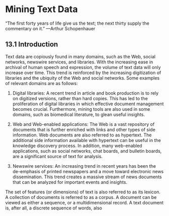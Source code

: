 
# Mining Text Data

“The first forty years of life give us the text; the next thirty supply the commentary on it.” —Arthur Schopenhauer

## 13.1 Introduction

Text data are copiously found in many domains, such as the Web, social networks, newswire services, and libraries. With the increasing ease in archival of human speech and expression, the volume of text data will only increase over time. This trend is reinforced by the increasing digitization of libraries and the ubiquity of the Web and social networks. Some examples of relevant domains are as follows:

1. Digital libraries: A recent trend in article and book production is to rely on digitized versions, rather than hard copies. This has led to the proliferation of digital libraries in which effective document management becomes crucial. Furthermore, mining tools are also used in some domains, such as biomedical literature, to glean useful insights.

2. Web and Web-enabled applications: The Web is a vast repository of documents that is further enriched with links and other types of side information. Web documents are also referred to as hypertext. The additional side information available with hypertext can be useful in the knowledge discovery process. In addition, many web-enabled applications, such as social networks, chat boards, and bulletin boards, are a significant source of text for analysis.

3. Newswire services: An increasing trend in recent years has been the de-emphasis of printed newspapers and a move toward electronic news dissemination. This trend creates a massive stream of news documents that can be analyzed for important events and insights.

The set of features (or dimensions) of text is also referred to as its lexicon. A collection of documents is referred to as a corpus. A document can be viewed as either a sequence, or a multidimensional record. A text document is, after all, a discrete sequence of words, also
